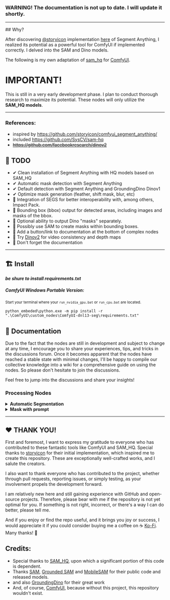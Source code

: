 
### **WARNING! The documentation is not up to date. I will update it shortly.**
<hr>
## Why?

After discovering [@storyicon](https://github.com/storyicon) implementation [here](https://github.com/storyicon/comfyui_segment_anything/) of Segment Anything, I realized its potential as a powerful tool for ComfyUI if implemented correctly. I delved into the SAM and Dino models. 

The following is my own adaptation of [sam_hq](https://github.com/SysCV/sam-hq) for [ComfyUI](https://github.com/comfyanonymous/ComfyUI).



# IMPORTANT!
This is still in a very early development phase. I plan to conduct thorough research to maximize its potential. These nodes will only utilize the **SAM_HQ models**.
<hr>


### References: 
- inspired by https://github.com/storyicon/comfyui_segment_anything/
- included https://github.com/SysCV/sam-hq
- ~~https://github.com/facebookresearch/dinov2~~


## 🚧 TODO
- ✔ Clean installation of Segment Anything with HQ models based on SAM_HQ
- ✔ Automatic mask detection with Segment Anything
- ✔ Default detection with Segment Anything and GroundingDino Dinov1
- ✔ Optimize mask generation (feather, shift mask, blur, etc)
- 🚧 Integration of SEGS for better interoperability with, among others, Impact Pack.
- 🚧 Bounding box (bbox) output for detected areas, including images and masks of the bbox.
- 🚧 Optional ability to output Dino "masks" separately.
- 🚧 Possibly use SAM to create masks within bounding boxes.
- 🚧 Add a button/link to documentation at the bottom of complex nodes
- 🚧 Try [Dinov2](https://github.com/facebookresearch/dinov2) for video consistency and depth maps
- 🚧 Don't forget the documentation

    
<hr>

## 🏗 Install 

***be shure to install requirements.txt***

##### ComfyUI Windows Portable Version:
<small>Start your terminal where your `run_nvidia_gpu.bat` or `run_cpu.bat` are located.</small>
```
python_embeded\python.exe -m pip install -r ".\ComfyUI\custom_nodes\ComfyUI-dnl13-seg\requirements.txt"
```

## 📜 Documentation


Due to the fact that the nodes are still in development and subject to change at any time, I encourage you to share your experiences, tips, and tricks in the discussions forum. Once it becomes apparent that the nodes have reached a stable state with minimal changes, I'll be happy to compile our collective knowledge into a wiki for a comprehensive guide on using the nodes. So please don't hesitate to join the discussions.

Feel free to jump into the discussions and share your insights!

### Processing Nodes 

<details>
<summary><strong>Automatic Segmentation</strong></summary>

<blockquote><br>

<h4>Utilize Automatic Segmentation with SAM (segment-anything)</h4>
Autodetect elements in images and return images as possible greenscreen footage, the element-detected mask in full size of the fed image, a cropped version of the image where the element was detected, also with a separated mask, and a bbox list to later use the detected 
information in other workflow processes. 
<br><br>
TODO: read this: https://github.com/facebookresearch/segment-anything/issues/185

#### Arguments:

*Every item marked with (+) has been implemented, while those marked with (-) have been removed after testing. (discussion needed) indicates that we should discuss the relevance of these items.*


```
Automatic Segmentations possible options:

(+) model (Sam): The SAM model to use for mask prediction.

(+) points_per_side (int or None): The number of points to be sampled along one side of the image. The total number of points is points_per_side**2. If None, 'point_grids' must provide explicit point sampling.

(-) points_per_batch (int): Sets the number of points run simultaneously by the model. Higher numbers may be faster but use more GPU memory.

(-) pred_iou_thresh (float): A filtering threshold in [0,1], using the model's predicted mask quality.

(+) stability_score_thresh (float): A filtering threshold in [0,1], using the stability of the mask under changes to the cutoff used to binarize the model's mask predictions.

(-) stability_score_offset (float): The amount to shift the cutoff when calculated the stability score.

(+) box_nms_thresh (float): The box IoU cutoff used by non-maximal suppression to filter duplicate masks.

(discussion needed)(+) crop_n_layers (int): If >0, mask prediction will be run again on crops of the image. Sets the number of layers to run, where each layer has 2**i_layer number of image crops.  

(discussion needed)(+) crop_nms_thresh (float): The box IoU cutoff used by non-maximal suppression to filter duplicate masks between different crops. 

(discussion needed)(+) crop_overlap_ratio (float): Sets the degree to which crops overlap. In the first crop layer, crops will overlap by this fraction of the image length. Later layers with more crops scale down this overlap.

(discussion needed)(-) crop_n_points_downscale_factor (int): The number of points-per-side sampled in layer n is scaled down by crop_n_points_downscale_factor**n.       

(discussion needed)(-) point_grids (list(np.ndarray) or None): A list over explicit grids  of points used for sampling, normalized to [0,1]. The nth grid in the  list is used in the nth crop layer. Exclusive with points_per_side.

(+) min_mask_region_area (int): If >0, postprocessing will be applied to remove disconnected regions and holes in masks with area smaller than min_mask_region_area. Requires opencv.
```
</blockquote>
</details>

<details>
<summary><strong>Mask with prompt</strong></summary>

<blockquote><br>

#### `box_threshold` 
marks the threashold at which confidence the image features are filtered. 
lowering the threashold will result in more image feature. 
***but be aware!! the lower the number the more vram will be consumed***

#### `two_pass`
will run two passen on HQ models for hopefully better mask results. 
**This has no effect on non-HQ models for now** 

#### `multimask`
When activated, the node will give you multiple mask and images stacked on the batch_size of the tensor. 
To make a selection later on please use the `BatchSelector-Node` until a selector inside this node is missing. 

#### `clean_mask_holes`  `clean_mask_island` 
`clean_mask_holes` and `clean_mask_island` can take on very large values,
as this seems to reflect the pixel density of the mask. 64 as default value is mainly used to remove small parts of the mask. 
**A value of 0 will therefore not make any corrections to the mask.**


</blockquote>
</details>

<hr>


## ❤ THANK YOU!

First and foremost, I want to express my gratitude to everyone who has contributed to these fantastic tools like ComfyUI and SAM_HQ. Special thanks to [storyicon](https://github.com/storyicon) for their initial implementation, which inspired me to create this repository. These are exceptionally well-crafted works, and I salute the creators. 

I also want to thank everyone who has contributed to the project, whether through pull requests, reporting issues, or simply testing, as your involvement propels the development forward.

I am relatively new here and still gaining experience with GitHub and open-source projects. Therefore, please bear with me if the repository is not yet optimal for you. 
If something is not right, incorrect, or there's a way I can do better, please tell me.

And if you enjoy or find the repo useful, and it brings you joy or success, I would appreciate it if you could consider buying me a coffee on ☕ [Ko-Fi](https://ko-fi.com/dnl13). Many thanks! 💖

## Credits:

- Special thanks to  [SAM_HQ](https://github.com/SysCV/sam-hq), upon which a significant portion of this code is dependent.
- Thanks [SAM](https://github.com/facebookresearch/segment-anything), [Grounded SAM](https://github.com/IDEA-Research/Grounded-Segment-Anything) and [MobileSAM](https://github.com/ChaoningZhang/MobileSAM) for their public code and released models.
- and also [GroundingDino](https://github.com/IDEA-Research/GroundingDINO) for their great work
- And, of course, [ComfyUI](https://github.com/comfyanonymous/ComfyUI), because without this project, this repository wouldn't exist.